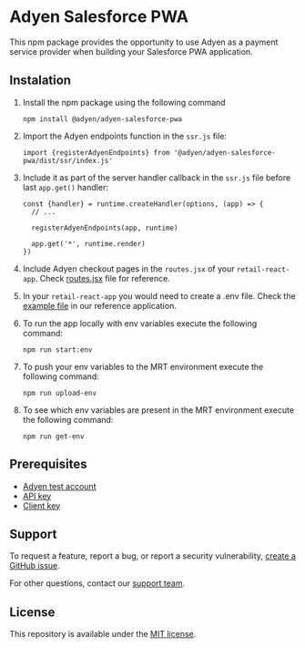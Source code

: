 
# Adyen Salesforce PWA

This npm package provides the opportunity to use Adyen as a payment service provider when building your Salesforce PWA application.

## Instalation

1. Install the npm package using the following command
    ```angular2html
    npm install @adyen/adyen-salesforce-pwa
    ```
2. Import the Adyen endpoints function in the `ssr.js` file:
    ```ecmascript 6
    import {registerAdyenEndpoints} from '@adyen/adyen-salesforce-pwa/dist/ssr/index.js'
    ```
3. Include it as part of the server handler callback in the `ssr.js` file before last `app.get()` handler:

    ```ecmascript 6
    const {handler} = runtime.createHandler(options, (app) => {
      // ...
   
      registerAdyenEndpoints(app, runtime)
   
      app.get('*', runtime.render)
    })
    ```
4. Include Adyen checkout pages in the `routes.jsx` of your `retail-react-app`. Check [routes.jsx](../adyen-retail-react-app/overrides/app/routes.jsx) file for reference.
5. In your `retail-react-app` you would need to create a .env file. Check the [example file](../adyen-retail-react-app/.env.example) in our reference application.
6. To run the app locally with env variables execute the following command:
    ```ecmascript 6
    npm run start:env
    ```
7. To push your env variables to the MRT environment execute the following command:
    ```ecmascript 6
    npm run upload-env
    ```
8. To see which env variables are present in the MRT environment execute the following command:
    ```
    npm run get-env   
    ```

## Prerequisites

* [Adyen test account](https://www.adyen.com/signup)
* [API key](https://docs.adyen.com/development-resources/how-to-get-the-api-key)
* [Client key](https://docs.adyen.com/development-resources/client-side-authentication#get-your-client-key)

## Support

To request a feature, report a bug, or report a security vulnerability, [create a GitHub issue](https://github.com/Adyen/adyen-salesforce-headless-commerce-pwa/issues/new/choose).

For other questions, contact our [support team](https://www.adyen.help).

## License

This repository is available under the [MIT license](LICENSE).